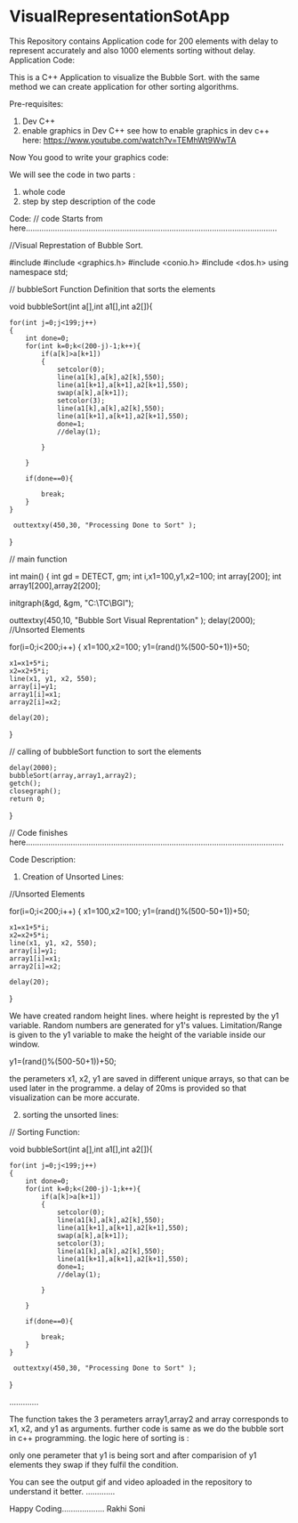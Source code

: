 # VisualRepresentationSotApp

This Repository contains Application code for 200 elements with delay to represent accurately and also 1000 elements sorting without delay.
Application Code:

This is a C++ Application to visualize the Bubble Sort.
with the same method we can create application for other sorting algorithms.

Pre-requisites:
1. Dev C++
2. enable graphics in Dev C++ 
    see how to enable graphics in dev c++ here: https://www.youtube.com/watch?v=TEMhWt9WwTA
    
Now You good to write your graphics code:

We will see the code in two parts :
1. whole code
2. step by step description of the code

Code:
// code Starts from here................................................................................................................


//Visual Represtation of Bubble Sort.


#include <iostream>
#include <graphics.h>
#include <conio.h>
#include <dos.h>
using namespace std;


// bubbleSort Function Definition that sorts the elements

void bubbleSort(int a[],int a1[],int a2[]){


	for(int j=0;j<199;j++)
	{
		int done=0;
		for(int k=0;k<(200-j)-1;k++){
			if(a[k]>a[k+1])
			{
				setcolor(0);
				line(a1[k],a[k],a2[k],550);
				line(a1[k+1],a[k+1],a2[k+1],550);
				swap(a[k],a[k+1]);
				setcolor(3);
				line(a1[k],a[k],a2[k],550);
				line(a1[k+1],a[k+1],a2[k+1],550);
				done=1;
				//delay(1);
					
			}
			
	    }
	    
	    if(done==0){
	    	
	    	break;
		}
	}
	
	 outtextxy(450,30, "Processing Done to Sort" );
}

  // main function
  
  
int main()
{
   int gd = DETECT, gm;
   int i,x1=100,y1,x2=100;
   int array[200];
   int array1[200],array2[200];
 
   initgraph(&gd, &gm, "C:\\TC\\BGI");
   
   outtextxy(450,10, "Bubble Sort Visual Reprentation" );
   delay(2000);
 //Unsorted Elements
 
 for(i=0;i<200;i++)
 {
 	x1=100,x2=100;
 	y1=(rand()%(500-50+1))+50;
	 
	x1=x1+5*i;
 	x2=x2+5*i;
 	line(x1, y1, x2, 550);
 	array[i]=y1;
 	array1[i]=x1;
 	array2[i]=x2;
 	
 	delay(20);
 }
 
 // calling of bubbleSort function to sort the elements
 
    delay(2000);
    bubbleSort(array,array1,array2);
    getch();
    closegraph();
	return 0;
}

// Code finishes here...................................................................................................................


Code Description:

1. Creation of Unsorted Lines:

//Unsorted Elements
 
 for(i=0;i<200;i++)
 {
 	x1=100,x2=100;
 	y1=(rand()%(500-50+1))+50;
	 
	x1=x1+5*i;
 	x2=x2+5*i;
 	line(x1, y1, x2, 550);
 	array[i]=y1;
 	array1[i]=x1;
 	array2[i]=x2;
 	
 	delay(20);
 }
 
 We have created random height lines. where height is represted by the y1 variable.
 Random numbers are generated for y1's values. 
 Limitation/Range is given to the y1 variable to make the height of the variable inside our window.
 
 y1=(rand()%(500-50+1))+50;
 
 the perameters x1, x2, y1 are saved in different unique arrays, so that can be used later in the programme.
 a delay of 20ms is provided so that visualization can be more accurate.
 
 2. sorting the unsorted lines:
 
 // Sorting Function:
 
 void bubbleSort(int a[],int a1[],int a2[]){


	for(int j=0;j<199;j++)
	{
		int done=0;
		for(int k=0;k<(200-j)-1;k++){
			if(a[k]>a[k+1])
			{
				setcolor(0);
				line(a1[k],a[k],a2[k],550);
				line(a1[k+1],a[k+1],a2[k+1],550);
				swap(a[k],a[k+1]);
				setcolor(3);
				line(a1[k],a[k],a2[k],550);
				line(a1[k+1],a[k+1],a2[k+1],550);
				done=1;
				//delay(1);
					
			}
			
	    }
	    
	    if(done==0){
	    	
	    	break;
		}
	}
	
	 outtextxy(450,30, "Processing Done to Sort" );
}

.............

The function takes the 3 perameters array1,array2 and array corresponds to x1, x2, and y1 as arguments.
further code is same as we do the bubble sort in c++ programming.
the logic here of sorting is : 

only one perameter that y1 is being sort and after comparision of y1 elements they swap if they fulfil the condition.

You can see the output gif and video aploaded in the repository to understand it better.
.............

Happy Coding...................
Rakhi Soni
 
